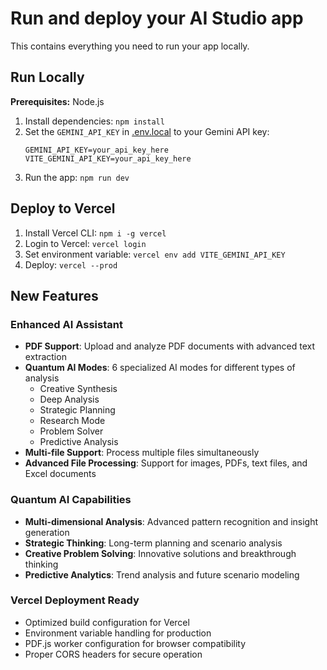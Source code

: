 # Run and deploy your AI Studio app

This contains everything you need to run your app locally.

## Run Locally

**Prerequisites:**  Node.js


1. Install dependencies:
   `npm install`
2. Set the `GEMINI_API_KEY` in [.env.local](.env.local) to your Gemini API key:
   ```
   GEMINI_API_KEY=your_api_key_here
   VITE_GEMINI_API_KEY=your_api_key_here
   ```
3. Run the app:
   `npm run dev`

## Deploy to Vercel

1. Install Vercel CLI: `npm i -g vercel`
2. Login to Vercel: `vercel login`
3. Set environment variable: `vercel env add VITE_GEMINI_API_KEY`
4. Deploy: `vercel --prod`

## New Features

### Enhanced AI Assistant
- **PDF Support**: Upload and analyze PDF documents with advanced text extraction
- **Quantum AI Modes**: 6 specialized AI modes for different types of analysis
  - Creative Synthesis
  - Deep Analysis  
  - Strategic Planning
  - Research Mode
  - Problem Solver
  - Predictive Analysis
- **Multi-file Support**: Process multiple files simultaneously
- **Advanced File Processing**: Support for images, PDFs, text files, and Excel documents

### Quantum AI Capabilities
- **Multi-dimensional Analysis**: Advanced pattern recognition and insight generation
- **Strategic Thinking**: Long-term planning and scenario analysis
- **Creative Problem Solving**: Innovative solutions and breakthrough thinking
- **Predictive Analytics**: Trend analysis and future scenario modeling

### Vercel Deployment Ready
- Optimized build configuration for Vercel
- Environment variable handling for production
- PDF.js worker configuration for browser compatibility
- Proper CORS headers for secure operation